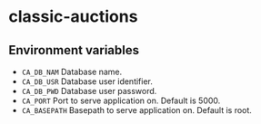 # classic-auctions


## Environment variables

* `CA_DB_NAM` Database name. 
* `CA_DB_USR` Database user identifier.
* `CA_DB_PWD` Database user password.
* `CA_PORT` Port to serve application on. Default is 5000.
* `CA_BASEPATH` Basepath to serve application on. Default is root.
